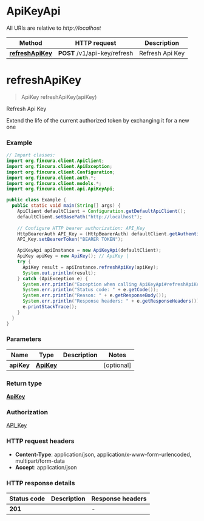 # ApiKeyApi

All URIs are relative to *http://localhost*

Method | HTTP request | Description
------------- | ------------- | -------------
[**refreshApiKey**](ApiKeyApi.md#refreshApiKey) | **POST** /v1/api-key/refresh | Refresh Api Key


<a name="refreshApiKey"></a>
# **refreshApiKey**
> ApiKey refreshApiKey(apiKey)

Refresh Api Key

Extend the life of the current authorized token by exchanging it for a new one

### Example
```java
// Import classes:
import org.fincura.client.ApiClient;
import org.fincura.client.ApiException;
import org.fincura.client.Configuration;
import org.fincura.client.auth.*;
import org.fincura.client.models.*;
import org.fincura.client.api.ApiKeyApi;

public class Example {
  public static void main(String[] args) {
    ApiClient defaultClient = Configuration.getDefaultApiClient();
    defaultClient.setBasePath("http://localhost");
    
    // Configure HTTP bearer authorization: API_Key
    HttpBearerAuth API_Key = (HttpBearerAuth) defaultClient.getAuthentication("API_Key");
    API_Key.setBearerToken("BEARER TOKEN");

    ApiKeyApi apiInstance = new ApiKeyApi(defaultClient);
    ApiKey apiKey = new ApiKey(); // ApiKey | 
    try {
      ApiKey result = apiInstance.refreshApiKey(apiKey);
      System.out.println(result);
    } catch (ApiException e) {
      System.err.println("Exception when calling ApiKeyApi#refreshApiKey");
      System.err.println("Status code: " + e.getCode());
      System.err.println("Reason: " + e.getResponseBody());
      System.err.println("Response headers: " + e.getResponseHeaders());
      e.printStackTrace();
    }
  }
}
```

### Parameters

Name | Type | Description  | Notes
------------- | ------------- | ------------- | -------------
 **apiKey** | [**ApiKey**](ApiKey.md)|  | [optional]

### Return type

[**ApiKey**](ApiKey.md)

### Authorization

[API_Key](../README.md#API_Key)

### HTTP request headers

 - **Content-Type**: application/json, application/x-www-form-urlencoded, multipart/form-data
 - **Accept**: application/json

### HTTP response details
| Status code | Description | Response headers |
|-------------|-------------|------------------|
**201** |  |  -  |

